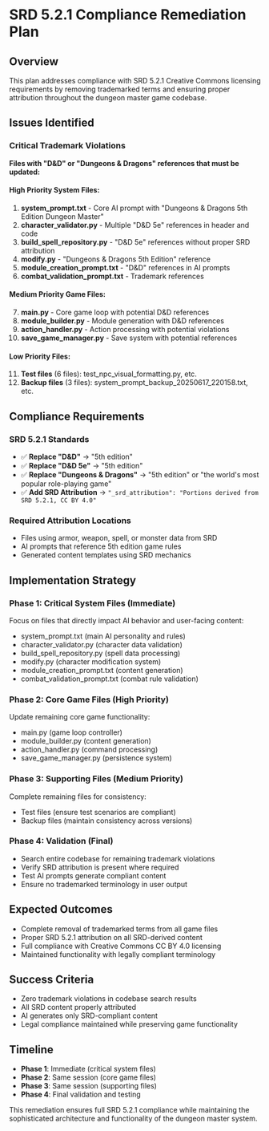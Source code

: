 # SRD 5.2.1 Compliance Remediation Plan

## Overview
This plan addresses compliance with SRD 5.2.1 Creative Commons licensing requirements by removing trademarked terms and ensuring proper attribution throughout the dungeon master game codebase.

## Issues Identified

### Critical Trademark Violations
**Files with "D&D" or "Dungeons & Dragons" references that must be updated:**

#### **High Priority System Files:**
1. **system_prompt.txt** - Core AI prompt with "Dungeons & Dragons 5th Edition Dungeon Master"
2. **character_validator.py** - Multiple "D&D 5e" references in header and code
3. **build_spell_repository.py** - "D&D 5e" references without proper SRD attribution
4. **modify.py** - "Dungeons & Dragons 5th Edition" reference
5. **module_creation_prompt.txt** - "D&D" references in AI prompts
6. **combat_validation_prompt.txt** - Trademark references

#### **Medium Priority Game Files:**
7. **main.py** - Core game loop with potential D&D references
8. **module_builder.py** - Module generation with D&D references
9. **action_handler.py** - Action processing with potential violations
10. **save_game_manager.py** - Save system with potential references

#### **Low Priority Files:**
11. **Test files** (6 files): test_npc_visual_formatting.py, etc.
12. **Backup files** (3 files): system_prompt_backup_20250617_220158.txt, etc.

## Compliance Requirements

### SRD 5.2.1 Standards
- ✅ **Replace "D&D"** → "5th edition"
- ✅ **Replace "D&D 5e"** → "5th edition" 
- ✅ **Replace "Dungeons & Dragons"** → "5th edition" or "the world's most popular role-playing game"
- ✅ **Add SRD Attribution** → `"_srd_attribution": "Portions derived from SRD 5.2.1, CC BY 4.0"`

### Required Attribution Locations
- Files using armor, weapon, spell, or monster data from SRD
- AI prompts that reference 5th edition game rules
- Generated content templates using SRD mechanics

## Implementation Strategy

### Phase 1: Critical System Files (Immediate)
Focus on files that directly impact AI behavior and user-facing content:
- system_prompt.txt (main AI personality and rules)
- character_validator.py (character data validation)
- build_spell_repository.py (spell data processing)
- modify.py (character modification system)
- module_creation_prompt.txt (content generation)
- combat_validation_prompt.txt (combat rule validation)

### Phase 2: Core Game Files (High Priority)
Update remaining core game functionality:
- main.py (game loop controller)
- module_builder.py (content generation)
- action_handler.py (command processing)
- save_game_manager.py (persistence system)

### Phase 3: Supporting Files (Medium Priority)
Complete remaining files for consistency:
- Test files (ensure test scenarios are compliant)
- Backup files (maintain consistency across versions)

### Phase 4: Validation (Final)
- Search entire codebase for remaining trademark violations
- Verify SRD attribution is present where required
- Test AI prompts generate compliant content
- Ensure no trademarked terminology in user output

## Expected Outcomes
- Complete removal of trademarked terms from all game files
- Proper SRD 5.2.1 attribution on all SRD-derived content
- Full compliance with Creative Commons CC BY 4.0 licensing
- Maintained functionality with legally compliant terminology

## Success Criteria
- Zero trademark violations in codebase search results
- All SRD content properly attributed
- AI generates only SRD-compliant content
- Legal compliance maintained while preserving game functionality

## Timeline
- **Phase 1**: Immediate (critical system files)
- **Phase 2**: Same session (core game files)  
- **Phase 3**: Same session (supporting files)
- **Phase 4**: Final validation and testing

This remediation ensures full SRD 5.2.1 compliance while maintaining the sophisticated architecture and functionality of the dungeon master system.